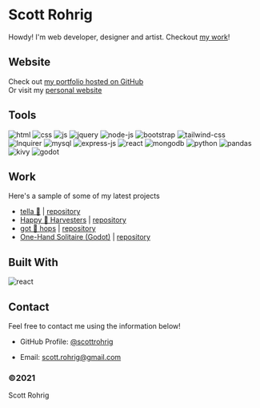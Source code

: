 # Scott Rohrig

Howdy! I'm web developer, designer and artist. Checkout [my work](scottrohrig.com)!

## Website

Check out [my portfolio hosted on GitHub](https://scottrohrig.github.io/portfolio/) \
Or visit my [personal website](scottrohrig.com)

## Tools

<!-- ![vs-code](https://img.shields.io/badge/Editor-VS%20code-red?style=flat&logo=visual-studio-code&logoColor=white&color=white&labelColor=00a2ff&logoWidth=30) -->
![html](https://img.shields.io/badge/-HTML5-E34F26?logo=html5&logoColor=white&logoWidth=30)
![css](https://img.shields.io/badge/-CSS3-1572B6?logo=css3&logoColor=white&logoWidth=30)
![js](https://img.shields.io/badge/-JavaScript-F7DF1E?logo=javascript&logoColor=white&logoWidth=30)
![jquery](https://img.shields.io/badge/-jQuery-0769AD?logo=jquery&logoColor=white&logoWidth=30)
![node-js](https://img.shields.io/badge/-Node.js-3c873a?logo=node.js&logoColor=white&logoWidth=30)
![bootstrap](https://img.shields.io/badge/-Bootstrap-7952B3?logo=bootstrap&logoColor=white&logoWidth=30)
![tailwind-css](https://img.shields.io/badge/-Tailwind%20CSS-06B6D4?logo=tailwind-css&logoColor=white&logoWidth=30)
![Inquirer](https://img.shields.io/badge/-Inquirer-black?&logo=javascript&logoColor=black&logoWidth=30)
![mysql](https://img.shields.io/badge/-MySQL-4479A1?logo=mysql&logoColor=white&logoWidth=30)
![express-js](https://img.shields.io/badge/-Express.js-000?logo=express&logoColor=white&logoWidth=30)
![react](https://img.shields.io/badge/-React-61DAFB?logo=react&logoColor=white&logoWidth=30)
![mongodb](https://img.shields.io/badge/-MongoDB-47A248?logo=mongodb&logoColor=white&logoWidth=30)
![python](https://img.shields.io/badge/-Python-3776AB?&logo=python&logoColor=white&logoWidth=30)
![pandas](https://img.shields.io/badge/-Pandas-130654?&logo=pandas&logoColor=white&logoWidth=30)
![kivy](https://img.shields.io/badge/-Kivy-130654?&logo=kivy&logoColor=white&logoWidth=30)
![godot](https://img.shields.io/badge/-Godot-478CBF?&logo=godot-engine&logoColor=white&logoWidth=30)

<!-- ## Index

- [Installation](#installation)
- [License](#license)
- [Website](#website)
- [Built With](#built-with)
- [Contact](#contact) -->

## Work

Here's a sample of some of my latest projects

- [tella 💌](https://tella.herokuapp.com/) | [repository](https://github.com/scottrohrig/messaging-app)
- [Happy 🍎 Harvesters](https://happy-harvesters.herokuapp.com/) | [repository](https://github.com/scottrohrig/apple-orchard-games/)
- [got 🍻 hops](https://scottrohrig.github.io/got-hops/) | [repository](https://github.com/scottrohrig/got-hops)
- [One-Hand Solitaire (Godot)](https://github.com/scottrohrig/one-hand-solitaire) | [repository](https://github.com/scottrohrig/one-hand-solitaire)

## Built With
![react](https://img.shields.io/badge/-react-61DAFB?logo=react&logoColor=white&logoWidth=30)


## Contact

Feel free to contact me using the information below!

- GitHub Profile: [@scottrohrig](https://github.com/scottrohrig)

- Email: scott.rohrig@gmail.com

### ©️2021

Scott Rohrig
